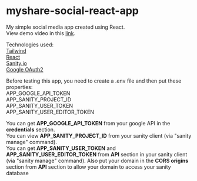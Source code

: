 # myshare-social-react-app
My simple social media app created using React.  
View demo video in this [link](https://youtu.be/pnMt0YEPyAM).

Technologies used:  
[Tailwind](https://tailwindcss.com/)  
[React](https://reactjs.org/)  
[Sanity.io](https://www.sanity.io/)  
[Google OAuth2](https://github.com/MomenSherif/react-oauth)

Before testing this app, you need to create a .env file and then put these properties:  
APP_GOOGLE_API_TOKEN  
APP_SANITY_PROJECT_ID  
APP_SANITY_USER_TOKEN  
APP_SANITY_USER_EDITOR_TOKEN

You can get __APP_GOOGLE_API_TOKEN__ from your google API in the __credentials__ section.  
You can view __APP_SANITY_PROJECT_ID__ from your sanity client (via "sanity manage" command).  
You can get __APP_SANITY_USER_TOKEN__ and __APP_SANITY_USER_EDITOR_TOKEN__ from __API__ section in your sanity client (via "sanity manage" command). Also put your domain in the __CORS origins__ section from __API__ section to allow your domain to access your sanity database 
